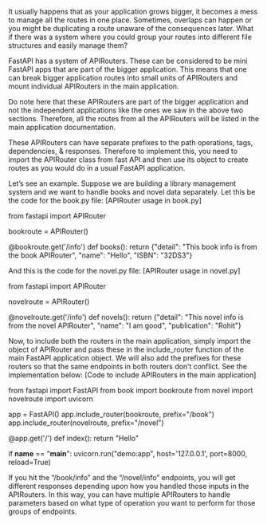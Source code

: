 
It usually happens that as your application grows bigger, it becomes a mess to manage all the routes in one place. Sometimes, overlaps can happen or you might be duplicating a route unaware of the consequences later. What if there was a system where you could group your routes into different file structures and easily manage them?

FastAPI has a system of APIRouters. These can be considered to be mini FastAPI apps that are part of the bigger application. This means that one can break bigger application routes into small units of APIRouters and mount individual APIRouters in the main application.

Do note here that these APIRouters are part of the bigger application and not the independent applications like the ones we saw in the above two sections. Therefore, all the routes from all the APIRouters will be listed in the main application documentation.

These APIRouters can have separate prefixes to the path operations, tags, dependencies, & responses. Therefore to implement this, you need to import the APIRouter class from fast API and then use its object to create routes as you would do in a usual FastAPI application.

Let’s see an example. Suppose we are building a library management system and we want to handle books and novel data separately. Let this be the code for the book.py file: [APIRouter usage in book.py]

from fastapi import APIRouter


bookroute = APIRouter()

@bookroute.get('/info')
def books():
    return {"detail": "This book info is from the book APIRouter",
    "name": "Hello",
    "ISBN": "32DS3"}
    
And this is the code for the novel.py file: [APIRouter usage in novel.py]

from fastapi import APIRouter


novelroute = APIRouter()

@novelroute.get('/info')
def novels():
    return {"detail": "This novel info is from the novel APIRouter",
    "name": "I am good",
    "publication": "Rohit"}


Now, to include both the routers in the main application, simply import the object of APIRouter and pass these in the include_router function of the main FastAPI application object. We will also add the prefixes for these routers so that the same endpoints in both routers don’t conflict. See the implementation below: [Code to include APIRouters in the main application]

from fastapi import FastAPI
from book import bookroute
from novel import novelroute
import uvicorn

app = FastAPI()
app.include_router(bookroute, prefix="/book")
app.include_router(novelroute, prefix="/novel")


@app.get('/')
def index():
    return "Hello"

if __name__ == "__main__":
    uvicorn.run("demo:app", host='127.0.0.1', port=8000, reload=True)

If you hit the “/book/info” and the “/novel/info” endpoints, you will get different responses depending upon how you handled those inputs in the APIRouters.
In this way, you can have multiple APIRouters to handle parameters based on what type of operation you want to perform for those groups of endpoints.
